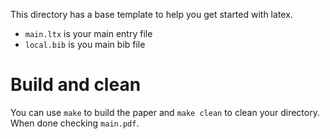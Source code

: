 This directory has a base template to help you get started with latex.

- `main.ltx` is your main entry file
- `local.bib` is you main bib file

# Build and clean

You can use `make` to build the paper and `make clean` to clean your directory.
When done checking `main.pdf`.
